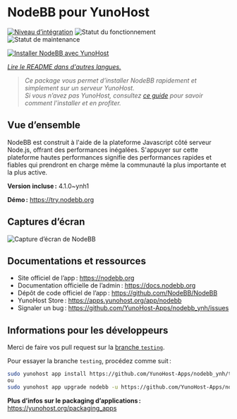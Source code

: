 <!--
Nota bene : ce README est automatiquement généré par <https://github.com/YunoHost/apps/tree/master/tools/readme_generator>
Il NE doit PAS être modifié à la main.
-->

# NodeBB pour YunoHost

[![Niveau d’intégration](https://apps.yunohost.org/badge/integration/nodebb)](https://ci-apps.yunohost.org/ci/apps/nodebb/)
![Statut du fonctionnement](https://apps.yunohost.org/badge/state/nodebb)
![Statut de maintenance](https://apps.yunohost.org/badge/maintained/nodebb)

[![Installer NodeBB avec YunoHost](https://install-app.yunohost.org/install-with-yunohost.svg)](https://install-app.yunohost.org/?app=nodebb)

*[Lire le README dans d'autres langues.](./ALL_README.md)*

> *Ce package vous permet d’installer NodeBB rapidement et simplement sur un serveur YunoHost.*  
> *Si vous n’avez pas YunoHost, consultez [ce guide](https://yunohost.org/install) pour savoir comment l’installer et en profiter.*

## Vue d’ensemble

NodeBB est construit à l'aide de la plateforme Javascript côté serveur Node.js, offrant des performances inégalées. S'appuyer sur cette plateforme hautes performances signifie des performances rapides et fiables qui prendront en charge même la communauté la plus importante et la plus active.

**Version incluse :** 4.1.0~ynh1

**Démo :** <https://try.nodebb.org>

## Captures d’écran

![Capture d’écran de NodeBB](./doc/screenshots/screenshot.png)

## Documentations et ressources

- Site officiel de l’app : <https://nodebb.org>
- Documentation officielle de l’admin : <https://docs.nodebb.org>
- Dépôt de code officiel de l’app : <https://github.com/NodeBB/NodeBB>
- YunoHost Store : <https://apps.yunohost.org/app/nodebb>
- Signaler un bug : <https://github.com/YunoHost-Apps/nodebb_ynh/issues>

## Informations pour les développeurs

Merci de faire vos pull request sur la [branche `testing`](https://github.com/YunoHost-Apps/nodebb_ynh/tree/testing).

Pour essayer la branche `testing`, procédez comme suit :

```bash
sudo yunohost app install https://github.com/YunoHost-Apps/nodebb_ynh/tree/testing --debug
ou
sudo yunohost app upgrade nodebb -u https://github.com/YunoHost-Apps/nodebb_ynh/tree/testing --debug
```

**Plus d’infos sur le packaging d’applications :** <https://yunohost.org/packaging_apps>
